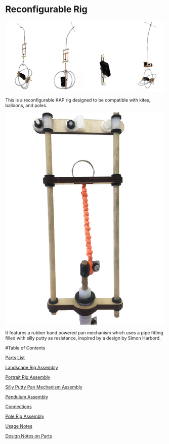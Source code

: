 # Reconfigurable Rig

![ReconfigurableRigConfigurationRenders.png](ReconfigurableRigConfigurationRenders.png)
  
  
This is a reconfigurable KAP rig designed to be compatible with kites, balloons, and poles. 

![RubberBandUsage.png](RubberBandUsage.png)


It features a rubber band powered pan mechanism which uses a pipe fitting filled with silly putty as resistance, inspired by a design by Simon Harbord.

#Table of Contents

[Parts List](https://github.com/ranon96/Reconfigurable-Rig/blob/master/RR%20Guide.md#parts-list)

[Landscape Rig Assembly](https://github.com/ranon96/Reconfigurable-Rig/blob/master/RR%20Guide.md#landscape-rig-assembly)

[Portrait Rig Assembly](https://github.com/ranon96/Reconfigurable-Rig/blob/master/RR%20Guide.md#portrait-rig-assembly)

[Silly Putty Pan Mechanism Assembly](https://github.com/ranon96/Reconfigurable-Rig/blob/master/RR%20Guide.md#silly-putty-pan-mechanism-assembly)

[Pendulum Assembly](https://github.com/ranon96/Reconfigurable-Rig/blob/master/RR%20Guide.md#pendulum-assembly)

[Connections](https://github.com/ranon96/Reconfigurable-Rig/blob/master/RR%20Guide.md#connections)

[Pole Rig Assembly](https://github.com/ranon96/Reconfigurable-Rig/blob/master/RR%20Guide.md#pole-rig-assembly)

[Usage Notes](https://github.com/ranon96/Reconfigurable-Rig/blob/master/RR%20Guide.md#usage-notes)

[Design Notes on Parts](https://github.com/ranon96/Reconfigurable-Rig/blob/master/RR%20Guide.md#design-notes-on-parts)

